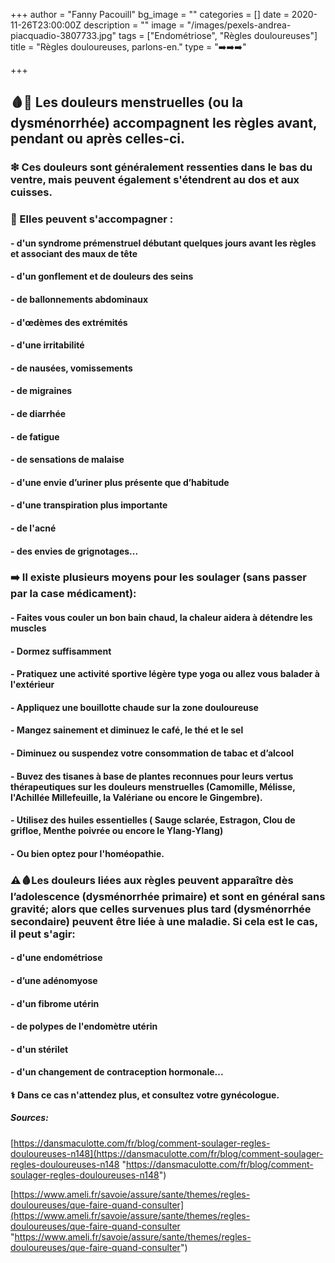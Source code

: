 +++
author = "Fanny Pacouill"
bg_image = ""
categories = []
date = 2020-11-26T23:00:00Z
description = ""
image = "/images/pexels-andrea-piacquadio-3807733.jpg"
tags = ["Endométriose", "Règles douloureuses"]
title = "Règles douloureuses, parlons-en."
type = "➡️➡️➡️"

+++
## 🩸💊 Les douleurs menstruelles (ou la dysménorrhée) accompagnent les règles avant, pendant ou après celles-ci.

### ❇ Ces douleurs sont généralement ressenties dans le bas du ventre, mais peuvent également s'étendrent au dos et aux cuisses.

### 🔴 Elles peuvent s'accompagner :

#### - d'un syndrome prémenstruel débutant quelques jours avant les règles et associant des maux de tête

#### - d'un gonflement et de douleurs des seins

#### - de ballonnements abdominaux

#### - d'œdèmes des extrémités

#### - d'une irritabilité

#### - de nausées, vomissements

#### - de migraines

#### - de diarrhée

#### - de fatigue

#### - de sensations de malaise

#### - d'une envie d’uriner plus présente que d’habitude

#### - d'une transpiration plus importante

#### - de l'acné

#### - des envies de grignotages...

### ➡️ Il existe plusieurs moyens pour les soulager (sans passer par la case médicament):

#### - Faites vous couler un bon bain chaud, la chaleur aidera à détendre les muscles

#### - Dormez suffisamment

#### - Pratiquez une activité sportive légère type yoga ou allez vous balader à l'extérieur

#### - Appliquez une bouillotte chaude sur la zone douloureuse

#### - Mangez sainement et diminuez le café, le thé et le sel

#### - Diminuez ou suspendez votre consommation de tabac et d’alcool

#### - Buvez des tisanes à base de plantes reconnues pour leurs vertus thérapeutiques sur les douleurs menstruelles (Camomille, Mélisse, l'Achillée Millefeuille, la Valériane ou encore le Gingembre).

#### - Utilisez des huiles essentielles ( Sauge sclarée, Estragon, Clou de grifloe, Menthe poivrée ou encore le Ylang-Ylang)

#### - Ou bien optez pour l'homéopathie.

### ⚠️🩸Les douleurs liées aux règles peuvent apparaître dès l’adolescence (dysménorrhée primaire) et sont en général sans gravité; alors que celles survenues plus tard (dysménorrhée secondaire) peuvent être liée à une maladie. Si cela est le cas, il peut s'agir:

#### - d'une endométriose

#### - d’une adénomyose

#### - d'un fibrome utérin

#### - de polypes de l'endomètre utérin

#### - d'un stérilet

#### - d'un changement de contraception hormonale...

#### ⚕ Dans ce cas n'attendez plus, et consultez votre gynécologue.

##### _Sources_:

[https://dansmaculotte.com/fr/blog/comment-soulager-regles-douloureuses-n148](https://dansmaculotte.com/fr/blog/comment-soulager-regles-douloureuses-n148 "https://dansmaculotte.com/fr/blog/comment-soulager-regles-douloureuses-n148")

[https://www.ameli.fr/savoie/assure/sante/themes/regles-douloureuses/que-faire-quand-consulter](https://www.ameli.fr/savoie/assure/sante/themes/regles-douloureuses/que-faire-quand-consulter "https://www.ameli.fr/savoie/assure/sante/themes/regles-douloureuses/que-faire-quand-consulter")